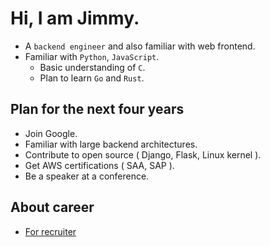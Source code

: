 # Hi, I am Jimmy.
* A `backend engineer` and also familiar with web frontend.
* Familiar with `Python`, `JavaScript`.
    * Basic understanding of `C`.
    * Plan to learn `Go` and `Rust`.

## Plan for the next four years
* Join Google.
* Familiar with large backend architectures.
* Contribute to open source ( Django, Flask, Linux kernel ).
* Get AWS certifications ( SAA, SAP ).
* Be a speaker at a conference.

## About career
* [For recruiter](https://github.com/nicehorse06/nicehorse06/blob/main/recruiter.md)
